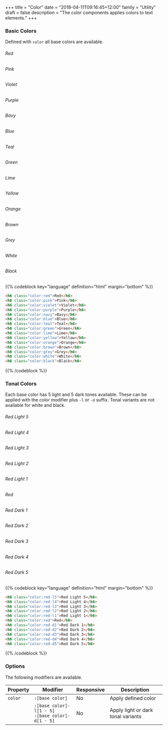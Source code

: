 +++
title = "Color"
date = "2018-04-11T09:16:45+12:00"
family = "Utility"
draft = false
description = "The color components applies colors to text elements."
+++

### Basic Colors

Defined with `color` all base colors are available.

<h6 class="font-height:0 font-weight:medium margin:0 margin-bottom:u2 color:red">Red</h6>
<h6 class="font-height:0 font-weight:medium margin:0 margin-bottom:u2 color:pink">Pink</h6>
<h6 class="font-height:0 font-weight:medium margin:0 margin-bottom:u2 color:violet">Violet</h6>
<h6 class="font-height:0 font-weight:medium margin:0 margin-bottom:u2 color:purple">Purple</h6>
<h6 class="font-height:0 font-weight:medium margin:0 margin-bottom:u2 color:navy">Bavy</h6>
<h6 class="font-height:0 font-weight:medium margin:0 margin-bottom:u2 color:blue">Blue</h6>
<h6 class="font-height:0 font-weight:medium margin:0 margin-bottom:u2 color:teal">Teal</h6>
<h6 class="font-height:0 font-weight:medium margin:0 margin-bottom:u2 color:green">Green</h6>
<h6 class="font-height:0 font-weight:medium margin:0 margin-bottom:u2 color:lime">Lime</h6>
<h6 class="font-height:0 font-weight:medium margin:0 margin-bottom:u2 color:yellow">Yellow</h6>
<h6 class="font-height:0 font-weight:medium margin:0 margin-bottom:u2 color:orange">Orange</h6>
<h6 class="font-height:0 font-weight:medium margin:0 margin-bottom:u2 color:brown">Brown</h6>
<h6 class="font-height:0 font-weight:medium margin:0 margin-bottom:u2 color:grey">Grey</h6>
<h6 class="font-height:0 font-weight:medium margin:0 margin-bottom:u2 color:white fill:black display:inline-block">White</h6>
<h6 class="font-height:0 font-weight:medium margin:0 margin-bottom:u4 color:black">Black</h6>


{{% codeblock key="language" definition="html" margin="bottom" %}}
```html
<h6 class="color:red">Red</h6>
<h6 class="color:pink">Pink</h6>
<h6 class="color:violet">Violet</h6>
<h6 class="color:purple">Purple</h6>
<h6 class="color:navy">Bavy</h6>
<h6 class="color:blue">Blue</h6>
<h6 class="color:teal">Teal</h6>
<h6 class="color:green">Green</h6>
<h6 class="color:lime">Lime</h6>
<h6 class="color:yellow">Yellow</h6>
<h6 class="color:orange">Orange</h6>
<h6 class="color:brown">Brown</h6>
<h6 class="color:grey">Grey</h6>
<h6 class="color:white">White</h6>
<h6 class="color:black">Black</h6>
```
{{% /codeblock %}}

### Tonal Colors

Each base color has 5 light and 5 dark tones available. These can be applied with the color modifier plus `-l` or `-d` suffix. Tonal variants are not available for white and black.

<h6 class="font-height:0 font-weight:medium margin:0 margin-bottom:u2 color:red-l5">Red Light 5</h6>
<h6 class="font-height:0 font-weight:medium margin:0 margin-bottom:u2 color:red-l4">Red Light 4</h6>
<h6 class="font-height:0 font-weight:medium margin:0 margin-bottom:u2 color:red-l3">Red Light 3</h6>
<h6 class="font-height:0 font-weight:medium margin:0 margin-bottom:u2 color:red-l2">Red Light 2</h6>
<h6 class="font-height:0 font-weight:medium margin:0 margin-bottom:u2 color:red-l1">Red Light 1</h6>
<h6 class="font-height:0 font-weight:medium margin:0 margin-bottom:u2 color:red">Red</h6>
<h6 class="font-height:0 font-weight:medium margin:0 margin-bottom:u2 color:red-d1">Red Dark 1</h6>
<h6 class="font-height:0 font-weight:medium margin:0 margin-bottom:u2 color:red-d2">Red Dark 2</h6>
<h6 class="font-height:0 font-weight:medium margin:0 margin-bottom:u2 color:red-d3">Red Dark 3</h6>
<h6 class="font-height:0 font-weight:medium margin:0 margin-bottom:u2 color:red-d4">Red Dark 4</h6>
<h6 class="font-height:0 font-weight:medium margin:0 margin-bottom:u4 color:red-d5">Red Dark 5</h6>

{{% codeblock key="language" definition="html" margin="bottom" %}}
```html
<h6 class="color:red-l5">Red Light 5</h6>
<h6 class="color:red-l4">Red Light 4</h6>
<h6 class="color:red-l3">Red Light 3</h6>
<h6 class="color:red-l2">Red Light 2</h6>
<h6 class="color:red-l1">Red Light 1</h6>
<h6 class="color:red">Red</h6>
<h6 class="color:red-d1">Red Dark 1</h6>
<h6 class="color:red-d2">Red Dark 2</h6>
<h6 class="color:red-d3">Red Dark 3</h6>
<h6 class="color:red-d4">Red Dark 4</h6>
<h6 class="color:red-d5">Red Dark 5</h6>
```
{{% /codeblock %}}

### Options

The following modifiers are available.

<table class="table width:100% table:pile table@sm:unpile">
  <thead>
    <tr>
      <th>
        Property
      </th>
      <th>
        Modifier
      </th>
      <th>
        Responsive
      </th>
      <th>
        Description
      </th>
    </tr>
  </thead>
  <tr>
    <td data-label="Properties">
      <code>color</code>
    </td>
    <td data-label="Attributes">
      <code>:[base color]</code>
    </td>
    <td data-label="Responsive">
      No
    </td>
    <td class="row:reverse">
      Apply defined color
    </td>
  </tr>
  <tr>
    <td data-label="Properties">
    </td>
    <td data-label="Attributes">
      <code>:[base color]-l[1 - 5]</code><br>
      <code>:[base color]-d[1 - 5]</code>
    </td>
    <td data-label="Responsive">
      No
    </td>
    <td class="row:reverse">
      Apply light or dark tonal variants
    </td>
  </tr>
</table>
